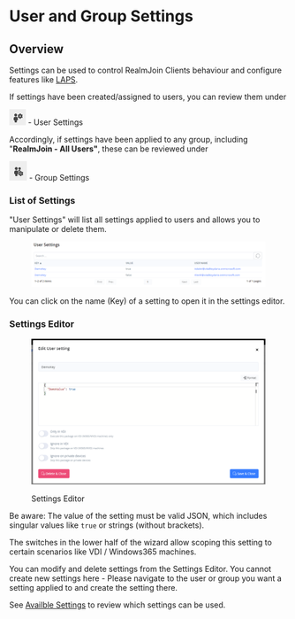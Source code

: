 # User and Group Settings

## Overview

Settings can be used to control RealmJoin Clients behaviour and configure features like [LAPS](../realmjoin-client/local-admin-password-solution-laps/).

If settings have been created/assigned to users, you can review them under&#x20;

![](<../.gitbook/assets/image (13).png>) - User Settings

Accordingly, if settings have been applied to any group, including "**RealmJoin - All Users"**, these can be reviewed under

![](../.gitbook/assets/image.png) - Group Settings

### List of Settings

"User Settings" will list all settings applied to users and allows you to manipulate or delete them.

<figure><img src="../.gitbook/assets/image (7).png" alt=""><figcaption></figcaption></figure>

You can click on the name (Key) of a setting to open it in the settings editor.

### Settings Editor

<figure><img src="../.gitbook/assets/image (5).png" alt=""><figcaption><p>Settings Editor</p></figcaption></figure>

Be aware: The value of the setting must be valid JSON, which includes singular values like `true` or strings (without brackets).

The switches in the lower half of the wizard allow scoping this setting to certain scenarios like VDI / Windows365 machines.

You can modify and delete settings from the Settings Editor. You cannot create new settings here -  Please navigate to the user or group you want a setting applied to and create the setting there.

See [Availble Settings](../realmjoin-client/additional-settings.md) to review which settings can be used.
